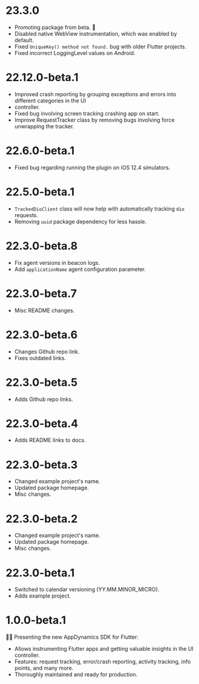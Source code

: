 # 23.3.0
* Promoting package from beta. 🎊
* Disabled native WebView instrumentation, which was enabled by default.
* Fixed `UniqueKey() method not found.` bug with older Flutter projects. 
* Fixed incorrect LoggingLevel values on Android.


# 22.12.0-beta.1
* Improved crash reporting by grouping exceptions and errors into different categories in the UI 
* controller.
* Fixed bug involving screen tracking crashing app on start.
* Improve RequestTracker class by removing bugs involving force unwrapping the tracker.

# 22.6.0-beta.1
* Fixed bug regarding running the plugin on iOS 12.4 simulators.

# 22.5.0-beta.1
* `TrackedDioClient` class will now help with automatically tracking `dio` requests.
* Removing `uuid` package dependency for less hassle.

# 22.3.0-beta.8
* Fix agent versions in beacon logs.
* Add `applicationName` agent configuration parameter.

# 22.3.0-beta.7
* Misc README changes.

# 22.3.0-beta.6
* Changes Github repo link.
* Fixes outdated links.

# 22.3.0-beta.5
* Adds Github repo links.

# 22.3.0-beta.4
* Adds README links to docs.

# 22.3.0-beta.3
* Changed example project's name.
* Updated package homepage.
* Misc changes.

# 22.3.0-beta.2
* Changed example project's name.
* Updated package homepage.
* Misc changes.

# 22.3.0-beta.1
* Switched to calendar versioning (YY.MM.MINOR_MICRO).
* Adds example project.

# 1.0.0-beta.1

🎉🎊 Presenting the new AppDynamics SDK for Flutter: 
* Allows instrumenting Flutter apps and getting valuable insights in the UI controller.
* Features: request tracking, error/crash reporting, activity tracking, info points, and many more.
* Thoroughly maintained and ready for production.